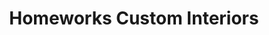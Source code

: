 ---
title: "Homeworks Custom Interiors"
url: /okotoks/homeworks-custom-interiors/
shop: Raumausstattung
---